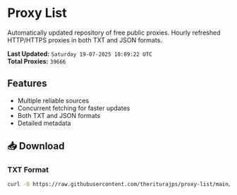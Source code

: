 # Proxy List

Automatically updated repository of free public proxies. Hourly refreshed HTTP/HTTPS proxies in both TXT and JSON formats.

**Last Updated:** `Saturday 19-07-2025 10:09:22 UTC`  
**Total Proxies:** `39666`

## Features
- Multiple reliable sources
- Concurrent fetching for faster updates
- Both TXT and JSON formats
- Detailed metadata

## 📥 Download

### TXT Format
```bash
curl -O https://raw.githubusercontent.com/theriturajps/proxy-list/main/proxies.txt
